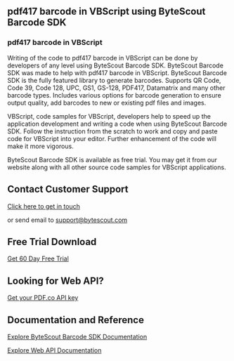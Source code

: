 ## pdf417 barcode in VBScript using ByteScout Barcode SDK

### pdf417 barcode in VBScript

Writing of the code to pdf417 barcode in VBScript can be done by developers of any level using ByteScout Barcode SDK. ByteScout Barcode SDK was made to help with pdf417 barcode in VBScript. ByteScout Barcode SDK is the fully featured library to generate barcodes. Supports QR Code, Code 39, Code 128, UPC, GS1, GS-128, PDF417, Datamatrix and many other barcode types. Includes various options for barcode generation to ensure output quality, add barcodes to new or existing pdf files and images.

VBScript, code samples for VBScript, developers help to speed up the application development and writing a code when using ByteScout Barcode SDK. Follow the instruction from the scratch to work and copy and paste code for VBScript into your editor. Further enhancement of the code will make it more vigorous.

ByteScout Barcode SDK is available as free trial. You may get it from our website along with all other source code samples for VBScript applications.

## Contact Customer Support

[Click here to get in touch](https://bytescout.zendesk.com/hc/en-us/requests/new?subject=ByteScout%20Barcode%20SDK%20Question)

or send email to [support@bytescout.com](mailto:support@bytescout.com?subject=ByteScout%20Barcode%20SDK%20Question) 

## Free Trial Download

[Get 60 Day Free Trial](https://bytescout.com/download/web-installer?utm_source=github-readme)

## Looking for Web API? 

[Get your PDF.co API key](https://pdf.co/documentation/api?utm_source=github-readme)

## Documentation and Reference

[Explore ByteScout Barcode SDK Documentation](https://bytescout.com/documentation/index.html?utm_source=github-readme)

[Explore Web API Documentation](https://pdf.co/documentation/api?utm_source=github-readme)